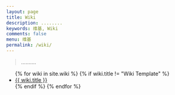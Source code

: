 ```yaml
---
layout: page
title: Wiki
description: ........
keywords: 维基, Wiki
comments: false
menu: 维基
permalink: /wiki/
---
```


> ..........

<ul class="listing">
{% for wiki in site.wiki %}
{% if wiki.title != "Wiki Template" %}
<li class="listing-item"><a href="{{ wiki.url }}">{{ wiki.title }}</a></li>
{% endif %}
{% endfor %}
</ul>
